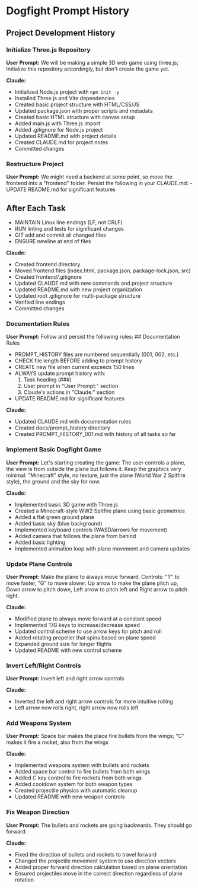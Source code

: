 # Dogfight Prompt History

## Project Development History

### Initialize Three.js Repository

**User Prompt:**
We will be making a simple 3D web game using three.js; Initialize this repository accordingly, but don't create the game yet.

**Claude:**
- Initialized Node.js project with `npm init -y`
- Installed Three.js and Vite dependencies
- Created basic project structure with HTML/CSS/JS
- Updated package.json with proper scripts and metadata
- Created basic HTML structure with canvas setup
- Added main.js with Three.js import
- Added .gitignore for Node.js project
- Updated README.md with project details
- Created CLAUDE.md for project notes
- Committed changes

### Restructure Project

**User Prompt:**
We might need a backend at some point, so move the frontend into a "frontend" folder. Persist the following in your CLAUDE.md: - UPDATE README.md for significant features

## After Each Task
- MAINTAIN Linux line endings (LF, not CRLF)
- RUN linting and tests for significant changes
- GIT add and commit all changed files
- ENSURE newline at end of files

**Claude:**
- Created frontend directory
- Moved frontend files (index.html, package.json, package-lock.json, src)
- Created frontend/.gitignore
- Updated CLAUDE.md with new commands and project structure
- Updated README.md with new project organization
- Updated root .gitignore for multi-package structure
- Verified line endings
- Committed changes

### Documentation Rules

**User Prompt:**
Follow and persist the following rules: ## Documentation Rules
- PROMPT_HISTORY files are numbered sequentially (001, 002, etc.)
- CHECK file length BEFORE adding to prompt history
- CREATE new file when current exceeds 150 lines
- ALWAYS update prompt history with:
  1. Task heading (###)
  2. User prompt in "User Prompt:" section
  3. Claude's actions in "Claude:" section
- UPDATE README.md for significant features

**Claude:**
- Updated CLAUDE.md with documentation rules
- Created docs/prompt_history directory
- Created PROMPT_HISTORY_001.md with history of all tasks so far

### Implement Basic Dogfight Game

**User Prompt:**
Let's starting creating the game: The user controls a plane, the view is from outside the plane but follows it. Keep the graphics very minimal: "Minecraft" style, no texture, just the plane (World War 2 Spitfire style), the ground and the sky for now.

**Claude:**
- Implemented basic 3D game with Three.js
- Created a Minecraft-style WW2 Spitfire plane using basic geometries
- Added a flat green ground plane
- Added basic sky (blue background)
- Implemented keyboard controls (WASD/arrows for movement)
- Added camera that follows the plane from behind
- Added basic lighting
- Implemented animation loop with plane movement and camera updates

### Update Plane Controls

**User Prompt:**
Make the plane to always move forward. Controls: "T" to move faster, "G" to move slower. Up arrow to make the plane pitch up, Down arrow to pitch down, Left arrow to pitch left and Right arrow to pitch right.

**Claude:**
- Modified plane to always move forward at a constant speed
- Implemented T/G keys to increase/decrease speed
- Updated control scheme to use arrow keys for pitch and roll
- Added rotating propeller that spins based on plane speed
- Expanded ground size for longer flights
- Updated README with new control scheme

### Invert Left/Right Controls

**User Prompt:**
Invert left and right arrow controls

**Claude:**
- Inverted the left and right arrow controls for more intuitive rolling
- Left arrow now rolls right, right arrow now rolls left

### Add Weapons System

**User Prompt:**
Space bar makes the place fire bullets from the wings; "C" makes it fire a rocket, also from the wings

**Claude:**
- Implemented weapons system with bullets and rockets
- Added space bar control to fire bullets from both wings
- Added C key control to fire rockets from both wings
- Added cooldown system for both weapon types
- Created projectile physics with automatic cleanup
- Updated README with new weapon controls

### Fix Weapon Direction

**User Prompt:**
The bullets and rockets are going backwards. They should go forward.

**Claude:**
- Fixed the direction of bullets and rockets to travel forward
- Changed the projectile movement system to use direction vectors
- Added proper forward direction calculation based on plane orientation
- Ensured projectiles move in the correct direction regardless of plane rotation